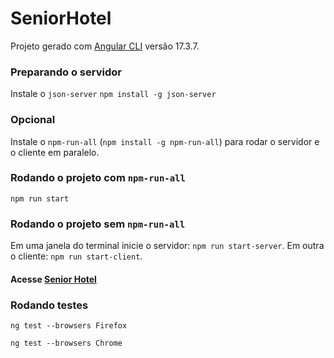# SeniorHotel

Projeto gerado com [Angular CLI](https://github.com/angular/angular-cli) versão 17.3.7.

### Preparando o servidor

Instale o `json-server` `npm install -g json-server`

### Opcional

Instale o `npm-run-all` (`npm install -g npm-run-all`) para rodar o servidor e o cliente em paralelo.

### Rodando o projeto com `npm-run-all`

`npm run start`

### Rodando o projeto sem `npm-run-all`

Em uma janela do terminal inicie o servidor: `npm run start-server`.
Em outra o cliente: `npm run start-client`.

#### Acesse [Senior Hotel](http://localhost:4200)


### Rodando testes
`ng test --browsers Firefox`

`ng test --browsers Chrome`

